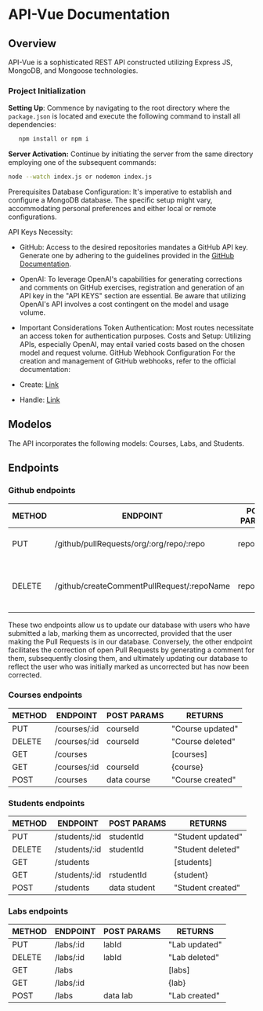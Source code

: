 # API-Vue Documentation

## Overview
API-Vue is a sophisticated REST API constructed utilizing Express JS, MongoDB, and Mongoose technologies.

### Project Initialization

**Setting Up**: Commence by navigating to the root directory where the `package.json` is located and execute the following command to install all dependencies:

```bash
   npm install or npm i
```
**Server Activation:** Continue by initiating the server from the same directory employing one of the subsequent commands:
```bash
node --watch index.js or nodemon index.js
```

Prerequisites
Database Configuration: It's imperative to establish and configure a MongoDB database. The specific setup might vary, accommodating personal preferences and either local or remote configurations.

API Keys Necessity:

- GitHub: Access to the desired repositories mandates a GitHub API key. Generate one by adhering to the guidelines provided in the [GitHub Documentation](https://docs.github.com/en/authentication/keeping-your-account-and-data-secure/managing-your-personal-access-tokens).
- OpenAI: To leverage OpenAI's capabilities for generating corrections and comments on GitHub exercises, registration and generation of an API key in the "API KEYS" section are essential. Be aware that utilizing OpenAI's API involves a cost contingent on the model and usage volume.

- Important Considerations
Token Authentication: Most routes necessitate an access token for authentication purposes.
Costs and Setup: Utilizing APIs, especially OpenAI, may entail varied costs based on the chosen model and request volume.
GitHub Webhook Configuration
For the creation and management of GitHub webhooks, refer to the official documentation:

- Create: [Link](https://docs.github.com/es/webhooks/using-webhooks/creating-webhooks)
- Handle: [Link](https://docs.github.com/es/webhooks/using-webhooks/handling-webhook-deliveries)


## Modelos

The API incorporates the following models: Courses, Labs, and Students.


## Endpoints

### Github endpoints

| METHOD | ENDPOINT                                   | POST PARAMS                | RETURNS                              |
| ------ | -----------------------------------------  | -------------------------- | ------------------------------------ |
| PUT    | /github/pullRequests/org/:org/repo/:repo   | repo, org                  | "Pull Requests updated"              |
| DELETE | /github/createCommentPullRequest/:repoName | repoName                   | "Pull Request comment and closed"    |


These two endpoints allow us to update our database with users who have submitted a lab, marking them as uncorrected, provided that the user making the Pull Requests is in our database. Conversely, the other endpoint facilitates the correction of open Pull Requests by generating a comment for them, subsequently closing them, and ultimately updating our database to reflect the user who was initially marked as uncorrected but has now been corrected.


### Courses endpoints

| METHOD | ENDPOINT                                   | POST PARAMS                | RETURNS                              |
| ------ | -----------------------------------------  | -------------------------- | ------------------------------------ |
| PUT    | /courses/:id                               | courseId                   | "Course updated"                     |
| DELETE | /courses/:id                               | courseId                   | "Course deleted"                     |
| GET    | /courses                                   |                            | [courses]                            |
| GET    | /courses/:id                               | courseId                   | {course}                             |
| POST   | /courses                                   | data course                | "Course created"                     |


### Students endpoints

| METHOD | ENDPOINT                                   | POST PARAMS                | RETURNS                              |
| ------ | -----------------------------------------  | -------------------------- | ------------------------------------ |
| PUT    | /students/:id                              | studentId                  | "Student updated"                     |
| DELETE | /students/:id                              | studentId                  | "Student deleted"                     |
| GET    | /students                                  |                            | [students]                            |
| GET    | /students/:id                              | rstudentId                 | {student}                             |
| POST   | /students                                  | data student               | "Student created"                     |
### Labs endpoints

| METHOD | ENDPOINT                                   | POST PARAMS                | RETURNS                              |
| ------ | -----------------------------------------  | -------------------------- | ------------------------------------ |
| PUT    | /labs/:id                                  | labId                      | "Lab updated"                     |
| DELETE | /labs/:id                                  | labId                      | "Lab deleted"                     |
| GET    | /labs                                      |                            | [labs]                            |
| GET    | /labs/:id                                  |                            | {lab}                             |
| POST   | /labs                                      | data lab                   | "Lab created"                     |
